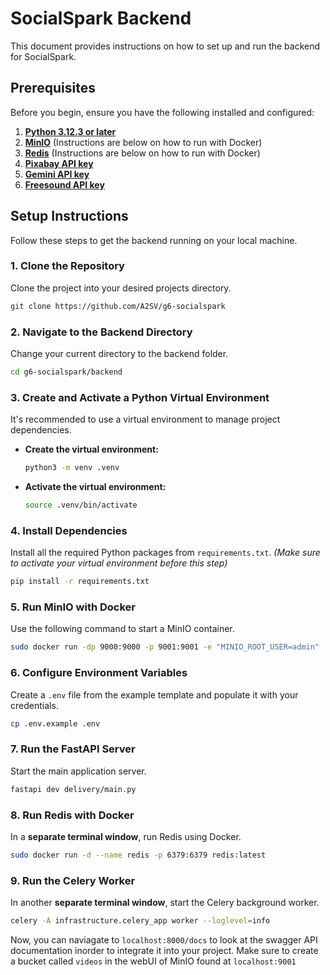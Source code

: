 # SocialSpark Backend

This document provides instructions on how to set up and run the backend for SocialSpark.

## Prerequisites

Before you begin, ensure you have the following installed and configured:

1.  **[Python 3.12.3 or later](https://www.python.org/downloads/)**
2.  **[MinIO](https://min.io/)** (Instructions are below on how to run with Docker)
3.  **[Redis](https://redis.io/)** (Instructions are below on how to run with Docker)
4.  **[Pixabay API key](https://pixabay.com/api/docs/)**
5.  **[Gemini API key](https://ai.google.dev/pricing)**
6.  **[Freesound API key](https://freesound.org/docs/api/)**

## Setup Instructions

Follow these steps to get the backend running on your local machine.

### 1. Clone the Repository

Clone the project into your desired projects directory.

```sh
git clone https://github.com/A2SV/g6-socialspark
```

### 2. Navigate to the Backend Directory

Change your current directory to the backend folder.

```sh
cd g6-socialspark/backend
```

### 3. Create and Activate a Python Virtual Environment

It's recommended to use a virtual environment to manage project dependencies.

-   **Create the virtual environment:**
    ```sh
    python3 -m venv .venv
    ```

-   **Activate the virtual environment:**
    ```sh
    source .venv/bin/activate
    ```

### 4. Install Dependencies

Install all the required Python packages from `requirements.txt`.
*(Make sure to activate your virtual environment before this step)*

```sh
pip install -r requirements.txt
```

### 5. Run MinIO with Docker

Use the following command to start a MinIO container.

```sh
sudo docker run -dp 9000:9000 -p 9001:9001 -e "MINIO_ROOT_USER=admin"  -e "MINIO_ROOT_PASSWORD=admin123" quay.io/minio/minio server /data --console-address ":9001"
```

### 6. Configure Environment Variables

Create a `.env` file from the example template and populate it with your credentials.

```sh
cp .env.example .env
```

### 7. Run the FastAPI Server

Start the main application server.

```sh
fastapi dev delivery/main.py
```

### 8. Run Redis with Docker

In a **separate terminal window**, run Redis using Docker.

```sh
sudo docker run -d --name redis -p 6379:6379 redis:latest
```

### 9. Run the Celery Worker

In another **separate terminal window**, start the Celery background worker.

```sh
celery -A infrastructure.celery_app worker --loglevel=info
```

Now, you can naviagate to `localhost:8000/docs` to look at the swagger API documentation inorder to integrate it into your project. Make sure to create a bucket called `videos` in the webUI of MinIO found at `localhost:9001`


